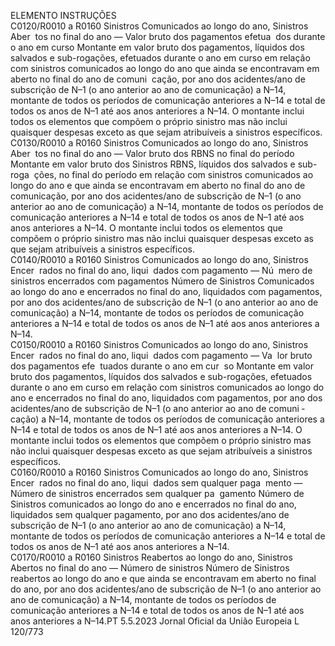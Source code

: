  
ELEMENTO  INSTRUÇÕES  
C0120/R0010 
a R0160  Sinistros Comunicados ao 
longo do ano, Sinistros Aber ­
tos no final do ano — Valor 
bruto dos pagamentos efetua ­
dos durante o ano em curso  Montante em valor bruto dos pagamentos, líquidos dos salvados e sub-rogações, 
efetuados durante o ano em curso em relação com sinistros comunicados ao 
longo do ano que ainda se encontravam em aberto no final do ano de comuni ­
cação, por ano dos acidentes/ano de subscrição de N–1 (o ano anterior ao ano de 
comunicação) a N–14, montante de todos os períodos de comunicação anteriores 
a N–14 e total de todos os anos de N–1 até aos anos anteriores a N–14. 
O montante inclui todos os elementos que compõem o próprio sinistro mas não 
inclui quaisquer despesas exceto as que sejam atribuíveis a sinistros específicos.  
C0130/R0010 
a R0160  Sinistros Comunicados ao 
longo do ano, Sinistros Aber ­
tos no final do ano — Valor 
bruto dos RBNS no final do 
período  Montante em valor bruto dos Sinistros RBNS, líquidos dos salvados e sub-roga ­
ções, no final do período em relação com sinistros comunicados ao longo do ano 
e que ainda se encontravam em aberto no final do ano de comunicação, por ano 
dos acidentes/ano de subscrição de N–1 (o ano anterior ao ano de comunicação) a 
N–14, montante de todos os períodos de comunicação anteriores a N–14 e total 
de todos os anos de N–1 até aos anos anteriores a N–14. 
O montante inclui todos os elementos que compõem o próprio sinistro mas não 
inclui quaisquer despesas exceto as que sejam atribuíveis a sinistros específicos.  
C0140/R0010 
a R0160  Sinistros Comunicados ao 
longo do ano, Sinistros Encer ­
rados no final do ano, liqui ­
dados com pagamento — Nú ­
mero de sinistros encerrados 
com pagamentos  Número de Sinistros Comunicados ao longo do ano e encerrados no final do ano, 
liquidados com pagamentos, por ano dos acidentes/ano de subscrição de N–1 (o 
ano anterior ao ano de comunicação) a N–14, montante de todos os períodos de 
comunicação anteriores a N–14 e total de todos os anos de N–1 até aos anos 
anteriores a N–14.  
C0150/R0010 
a R0160  Sinistros Comunicados ao 
longo do ano, Sinistros Encer ­
rados no final do ano, liqui ­
dados com pagamento — Va ­
lor bruto dos pagamentos efe ­
tuados durante o ano em cur ­
so  Montante em valor bruto dos pagamentos, líquidos dos salvados e sub-rogações, 
efetuados durante o ano em curso em relação com sinistros comunicados ao 
longo do ano e encerrados no final do ano, liquidados com pagamentos, por 
ano dos acidentes/ano de subscrição de N–1 (o ano anterior ao ano de comuni ­
cação) a N–14, montante de todos os períodos de comunicação anteriores a N–14 
e total de todos os anos de N–1 até aos anos anteriores a N–14. 
O montante inclui todos os elementos que compõem o próprio sinistro mas não 
inclui quaisquer despesas exceto as que sejam atribuíveis a sinistros específicos.  
C0160/R0010 
a R0160  Sinistros Comunicados ao 
longo do ano, Sinistros Encer ­
rados no final do ano, liqui ­
dados sem qualquer paga ­
mento — Número de sinistros 
encerrados sem qualquer pa ­
gamento  Número de Sinistros comunicados ao longo do ano e encerrados no final do ano, 
liquidados sem qualquer pagamento, por ano dos acidentes/ano de subscrição de 
N–1 (o ano anterior ao ano de comunicação) a N–14, montante de todos os 
períodos de comunicação anteriores a N–14 e total de todos os anos de N–1 até 
aos anos anteriores a N–14.  
C0170/R0010 
a R0160  Sinistros Reabertos ao longo 
do ano, Sinistros Abertos no 
final do ano — Número de 
sinistros  Número de Sinistros reabertos ao longo do ano e que ainda se encontravam em 
aberto no final do ano, por ano dos acidentes/ano de subscrição de N–1 (o ano 
anterior ao ano de comunicação) a N–14, montante de todos os períodos de 
comunicação anteriores a N–14 e total de todos os anos de N–1 até aos anos 
anteriores a N–14.PT  5.5.2023 Jornal Oficial da União Europeia L 120/773